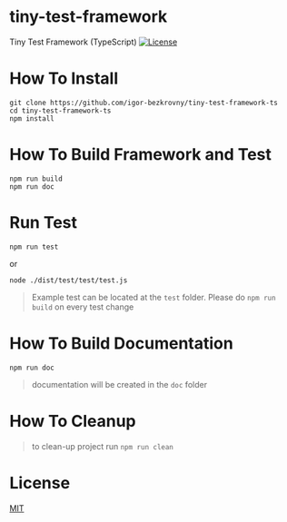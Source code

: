 tiny-test-framework
===================
Tiny Test Framework (TypeScript) [![License](https://img.shields.io/badge/license-MIT-blue.svg)](LICENSE)

How To Install
==============

```shell
git clone https://github.com/igor-bezkrovny/tiny-test-framework-ts
cd tiny-test-framework-ts
npm install
```

How To Build Framework and Test
===============================

```shell
npm run build
npm run doc
```

Run Test
========

```shell
npm run test
```

or 

```shell
node ./dist/test/test/test.js
```

> Example test can be located at the `test` folder. Please do `npm run build` on every test change 

How To Build Documentation
==========================

```shell
npm run doc
```

> documentation will be created in the `doc` folder

How To Cleanup
==============
> to clean-up project run `npm run clean`

License
=======

[MIT](LICENSE)
